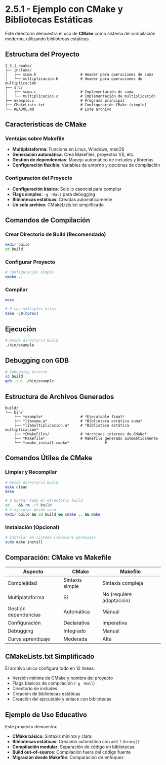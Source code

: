 # 2.5.1 - Ejemplo con CMake y Bibliotecas Estáticas

Este directorio demuestra el uso de **CMake** como sistema de compilación moderno, utilizando bibliotecas estáticas.

## Estructura del Proyecto

```text
2_5_1_cmake/
├── include/
│   ├── suma.h                    # Header para operaciones de suma
│   └── multiplicacion.h          # Header para operaciones de multiplicación
├── src/
│   ├── suma.c                    # Implementación de suma
│   └── multiplicacion.c          # Implementación de multiplicación
├── example.c                     # Programa principal
├── CMakeLists.txt                # Configuración CMake (simple)
└── README.md                     # Este archivo
```

## Características de CMake

### Ventajas sobre Makefile

- **Multiplataforma**: Funciona en Linux, Windows, macOS
- **Generación automática**: Crea Makefiles, proyectos VS, etc.
- **Gestión de dependencias**: Manejo automático de includes y librerías
- **Configuración flexible**: Variables de entorno y opciones de compilación

### Configuración del Proyecto

- **Configuración básica**: Solo lo esencial para compilar
- **Flags simples**: `-g -Wall` para debugging
- **Bibliotecas estáticas**: Creadas automáticamente
- **Un solo archivo**: CMakeLists.txt simplificado

## Comandos de Compilación

### Crear Directorio de Build (Recomendado)

```bash
mkdir build
cd build
```

### Configurar Proyecto

```bash
# Configuración simple
cmake ..
```

### Compilar

```bash
make

# O con múltiples hilos
make -j$(nproc)
```

## Ejecución

```bash
# Desde directorio build
./bin/example
```

## Debugging con GDB

```bash
# Debugging directo
cd build
gdb -tui ./bin/example
```

## Estructura de Archivos Generados

```text
build/
└── bin/
    └── *example*                 # *Ejecutable final*
    ├── *libsuma.a*               # *Biblioteca estática suma*
    ├── *libmultiplicacion.a*     # *Biblioteca estática multiplicación*
    ├── *CMakeFiles/              # *Archivos internos de CMake*
    ├── *Makefile*                # Makefile generado automáticamente
    └── *cmake_install.cmake*                #
```

## Comandos Útiles de CMake

### Limpiar y Recompilar

```bash
# Desde directorio build
make clean
make

# O borrar todo el directorio build
cd .. && rm -rf build
# Y ejecutar desde cero
mkdir build && cd build && cmake .. && make
```

### Instalación (Opcional)

```bash
# Instalar en sistema (requiere permisos)
sudo make install
```

## Comparación: CMake vs Makefile

| Aspecto | CMake | Makefile |
|---------|-------|----------|
| Complejidad | Sintaxis simple | Sintaxis compleja |
| Multiplataforma | Sí | No (requiere adaptación) |
| Gestión dependencias | Automática | Manual |
| Configuración | Declarativa | Imperativa |
| Debugging | Integrado | Manual |
| Curva aprendizaje | Moderada | Alta |

## CMakeLists.txt Simplificado

El archivo único configura todo en 12 líneas:

- Versión mínima de CMake y nombre del proyecto
- Flags básicos de compilación (`-g -Wall`)
- Directorio de includes
- Creación de bibliotecas estáticas
- Creación del ejecutable y enlace con bibliotecas

## Ejemplo de Uso Educativo

Este proyecto demuestra:

- **CMake básico**: Sintaxis mínima y clara
- **Bibliotecas estáticas**: Creación automática con `add_library()`
- **Compilación modular**: Separación de código en bibliotecas
- **Build out-of-source**: Compilación fuera del código fuente
- **Migración desde Makefile**: Comparación de enfoques
